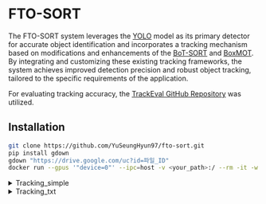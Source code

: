 # FTO-SORT

The FTO-SORT system leverages the [YOLO](https://github.com/ultralytics/ultralytics) model as its primary detector for accurate object identification and incorporates a tracking mechanism based on modifications and enhancements of the [BoT-SORT](https://arxiv.org/pdf/2206.14651) and [BoxMOT](https://github.com/mikel-brostrom/boxmot/tree/master?tab=readme-ov-file). By integrating and customizing these existing tracking frameworks, the system achieves improved detection precision and robust object tracking, tailored to the specific requirements of the application.

For evaluating tracking accuracy, the [TrackEval GitHub Repository](https://github.com/JonathonLuiten/TrackEval) was utilized.

## Installation
```bash
git clone https://github.com/YuSeungHyun97/fto-sort.git
pip install gdown
gdown "https://drive.google.com/uc?id=파일_ID"
docker run --gpus '"device=0"' --ipc=host -v <your_path>:/ --rm -it -w /fto-sort tidlsld44/boxmot:1.1 /bin/bash
```

<details>
  <summary>Tracking_simple</summary>

   ```bash  
  python track_txt.py --tracking-model FTOSORT
  python scripts/run_mot_challenge.py --BENCHMARK jochiwon --SPLIT_TO_EVAL 2M30S
   ```

  You can provide more detailed information here and even include images, links, or code examples.

</details>

<details>
  <summary>Tracking_txt</summary>

  ## Tracking Details

  Here are the details about the tracking part of the project:

  - **Step 1:** Explanation of step 1
  - **Step 2:** Explanation of step 2
  - **Step 3:** Explanation of step 3

  You can provide more detailed information here and even include images, links, or code examples.

</details>
